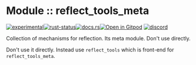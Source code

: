 <!-- {{# generate.module_header{} #}} -->
# Module :: reflect_tools_meta
<!--{ generate.module_header.start() }-->
 [![experimental](https://raster.shields.io/static/v1?label=&message=experimental&color=orange)](https://github.com/emersion/stability-badges#experimental)[![rust-status](https://github.com/Wandalen/wTools/actions/workflows/module_reflect_tools_meta_push.yml/badge.svg)](https://github.com/Wandalen/wTools/actions/workflows/module_reflect_tools_meta_push.yml)[![docs.rs](https://img.shields.io/docsrs/reflect_tools_meta?color=e3e8f0&logo=docs.rs)](https://docs.rs/reflect_tools_meta)[![Open in Gitpod](https://raster.shields.io/static/v1?label=try&message=online&color=eee&logo=gitpod&logoColor=eee)](https://gitpod.io/#RUN_PATH=.,SAMPLE_FILE=sample%2Frust%2Freflect_tools_meta_trivial%2Fsrc%2Fmain.rs,RUN_POSTFIX=--example%20reflect_tools_meta_trivial/https://github.com/Wandalen/wTools)
[![discord](https://img.shields.io/discord/872391416519737405?color=eee&logo=discord&logoColor=eee&label=ask)](https://discord.gg/m3YfbXpUUY)
<!--{ generate.module_header.end }-->

Collection of mechanisms for reflection. Its meta module. Don't use directly.

Don't use it directly. Instead use `reflect_tools` which is front-end for `reflect_tools_meta`.
